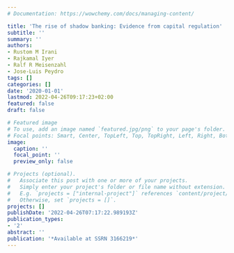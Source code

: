 ```yaml
---
# Documentation: https://wowchemy.com/docs/managing-content/

title: 'The rise of shadow banking: Evidence from capital regulation'
subtitle: ''
summary: ''
authors:
- Rustom M Irani
- Rajkamal Iyer
- Ralf R Meisenzahl
- Jose-Luis Peydro
tags: []
categories: []
date: '2020-01-01'
lastmod: 2022-04-26T09:17:23+02:00
featured: false
draft: false

# Featured image
# To use, add an image named `featured.jpg/png` to your page's folder.
# Focal points: Smart, Center, TopLeft, Top, TopRight, Left, Right, BottomLeft, Bottom, BottomRight.
image:
  caption: ''
  focal_point: ''
  preview_only: false

# Projects (optional).
#   Associate this post with one or more of your projects.
#   Simply enter your project's folder or file name without extension.
#   E.g. `projects = ["internal-project"]` references `content/project/deep-learning/index.md`.
#   Otherwise, set `projects = []`.
projects: []
publishDate: '2022-04-26T07:17:22.989193Z'
publication_types:
- '2'
abstract: ''
publication: '*Available at SSRN 3166219*'
---
```

